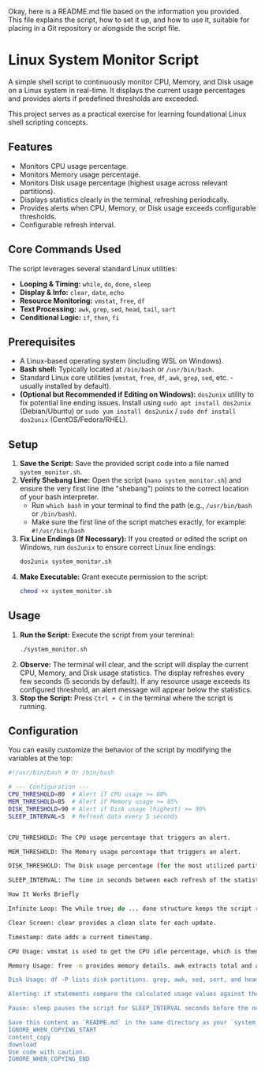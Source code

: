 Okay, here is a README.md file based on the information you provided. This file explains the script, how to set it up, and how to use it, suitable for placing in a Git repository or alongside the script file.

# Linux System Monitor Script

A simple shell script to continuously monitor CPU, Memory, and Disk usage on a Linux system in real-time. It displays the current usage percentages and provides alerts if predefined thresholds are exceeded.

This project serves as a practical exercise for learning foundational Linux shell scripting concepts.

## Features

*   Monitors CPU usage percentage.
*   Monitors Memory usage percentage.
*   Monitors Disk usage percentage (highest usage across relevant partitions).
*   Displays statistics clearly in the terminal, refreshing periodically.
*   Provides alerts when CPU, Memory, or Disk usage exceeds configurable thresholds.
*   Configurable refresh interval.

## Core Commands Used

The script leverages several standard Linux utilities:

*   **Looping & Timing:** `while`, `do`, `done`, `sleep`
*   **Display & Info:** `clear`, `date`, `echo`
*   **Resource Monitoring:** `vmstat`, `free`, `df`
*   **Text Processing:** `awk`, `grep`, `sed`, `head`, `tail`, `sort`
*   **Conditional Logic:** `if`, `then`, `fi`

## Prerequisites

*   A Linux-based operating system (including WSL on Windows).
*   **Bash shell:** Typically located at `/bin/bash` or `/usr/bin/bash`.
*   Standard Linux core utilities (`vmstat`, `free`, `df`, `awk`, `grep`, `sed`, etc. - usually installed by default).
*   **(Optional but Recommended if Editing on Windows):** `dos2unix` utility to fix potential line ending issues. Install using `sudo apt install dos2unix` (Debian/Ubuntu) or `sudo yum install dos2unix` / `sudo dnf install dos2unix` (CentOS/Fedora/RHEL).

## Setup

1.  **Save the Script:** Save the provided script code into a file named `system_monitor.sh`.
2.  **Verify Shebang Line:** Open the script (`nano system_monitor.sh`) and ensure the very first line (the "shebang") points to the correct location of your bash interpreter.
    *   Run `which bash` in your terminal to find the path (e.g., `/usr/bin/bash` or `/bin/bash`).
    *   Make sure the first line of the script matches exactly, for example: `#!/usr/bin/bash`
3.  **Fix Line Endings (If Necessary):** If you created or edited the script on Windows, run `dos2unix` to ensure correct Linux line endings:
    ```bash
    dos2unix system_monitor.sh
    ```
4.  **Make Executable:** Grant execute permission to the script:
    ```bash
    chmod +x system_monitor.sh
    ```

## Usage

1.  **Run the Script:** Execute the script from your terminal:
    ```bash
    ./system_monitor.sh
    ```
2.  **Observe:** The terminal will clear, and the script will display the current CPU, Memory, and Disk usage statistics. The display refreshes every few seconds (5 seconds by default). If any resource usage exceeds its configured threshold, an alert message will appear below the statistics.
3.  **Stop the Script:** Press `Ctrl + C` in the terminal where the script is running.

## Configuration

You can easily customize the behavior of the script by modifying the variables at the top:

```bash
#!/usr/bin/bash # Or /bin/bash

# --- Configuration ---
CPU_THRESHOLD=80  # Alert if CPU usage >= 80%
MEM_THRESHOLD=85  # Alert if Memory usage >= 85%
DISK_THRESHOLD=90 # Alert if Disk usage (highest) >= 90%
SLEEP_INTERVAL=5  # Refresh data every 5 seconds


CPU_THRESHOLD: The CPU usage percentage that triggers an alert.

MEM_THRESHOLD: The Memory usage percentage that triggers an alert.

DISK_THRESHOLD: The Disk usage percentage (for the most utilized partition monitored) that triggers an alert.

SLEEP_INTERVAL: The time in seconds between each refresh of the statistics.

How It Works Briefly

Infinite Loop: The while true; do ... done structure keeps the script running.

Clear Screen: clear provides a clean slate for each update.

Timestamp: date adds a current timestamp.

CPU Usage: vmstat is used to get the CPU idle percentage, which is then subtracted from 100 to get the active usage.

Memory Usage: free -m provides memory details. awk extracts total and available memory to calculate the usage percentage. (Available is used as it's often a better indicator of usable memory than just free).

Disk Usage: df -P lists disk partitions. grep, awk, sed, sort, and head are chained together to filter relevant partitions, extract the usage percentage, remove the '%', and find the highest percentage value.

Alerting: if statements compare the calculated usage values against the configured _THRESHOLD variables. Alerts are printed via echo if thresholds are met or exceeded.

Pause: sleep pauses the script for SLEEP_INTERVAL seconds before the next loop iteration.

Save this content as `README.md` in the same directory as your `system_monitor.sh` script.
IGNORE_WHEN_COPYING_START
content_copy
download
Use code with caution.
IGNORE_WHEN_COPYING_END
